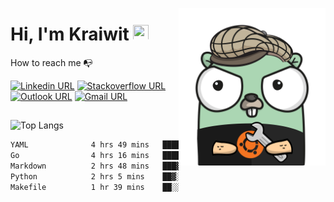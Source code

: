 [//]: # (<img align="right" width="235" src="https://github.com/arsmn/arsmn/blob/main/magician_gopher.png">)
<img align="right" width="235" src="assets/img/my_gopher.png">
<!-- <a href="https://app.daily.dev/parlarlax"><img src="https://api.daily.dev/devcards/0eb94897526a4e26988609643a7b0393.png?r=ryn" width="400" alt="Kraiwit Tongkul's Dev Card"/></a> -->

# Hi, I'm Kraiwit <img src="https://media.giphy.com/media/hvRJCLFzcasrR4ia7z/giphy.gif" width="25px" height="25px"> 
How to reach me :mailbox_with_no_mail:

[![Linkedin URL](https://img.shields.io/badge/LinkedIn-0077B5?style=for-the-badge&logo=linkedin&logoColor=white)](https://www.linkedin.com/in/kraiwit-tongkul-545b0b64/)
[![Stackoverflow URL](https://img.shields.io/badge/Stackoverflow-ef8236?style=for-the-badge&logo=stackoverflow&logoColor=white)](https://stackoverflow.com/users/15555894/lax-tongkul)
[![Outlook URL](https://img.shields.io/badge/Outlook-0078D4?style=for-the-badge&logo=microsoft-outlook&logoColor=white)](mailto:lax.ltk@outlook.com)
[![Gmail URL](https://img.shields.io/badge/Gmail-D14836?style=for-the-badge&logo=gmail&logoColor=white)](mailto:lax.ltk@gmail.com)




##
<!--[![GitHub Streak](https://github-readme-streak-stats.herokuapp.com?user=parlarlax&theme=dark)](https://git.io/streak-stats)
![Github Stats](https://github-readme-stats.vercel.app/api?username=parlarlax&show_icons=true&theme=github_dark&include_all_commits=true&custom_title=GitHub%20Stats) -->

![Top Langs](https://github-readme-stats.vercel.app/api/top-langs/?username=parlarlax&hide=css,html&theme=github_dark&layout=compact)

<!--START_SECTION:waka-->

```txt
YAML              4 hrs 49 mins   ██████▒░░░░░░░░░░░░░░░░░░   25.25 %
Go                4 hrs 16 mins   █████▓░░░░░░░░░░░░░░░░░░░   22.34 %
Markdown          2 hrs 48 mins   ███▓░░░░░░░░░░░░░░░░░░░░░   14.71 %
Python            2 hrs 5 mins    ██▓░░░░░░░░░░░░░░░░░░░░░░   10.91 %
Makefile          1 hr 39 mins    ██░░░░░░░░░░░░░░░░░░░░░░░   08.66 %
```

<!--END_SECTION:waka-->
